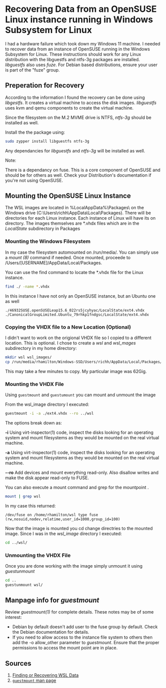 # Recovering Data from an OpenSUSE Linux instance running in Windows Subsystem for Linux

I had a hardware failure which took down my Windows 11 machine. I needed to recover data from an instance of OpenSUSE running in the Windows Subsystem for Linux. These instructions should work for any Linux distribution with the libguestfs and ntfs-3g packages are installed. _libguestfs_ also uses _fuze_. For Debian based distributions, ensure your user is part of the "fuze" group.

## Preperation for Recovery

According to the information I found the recovery can be done using _libgestfs_. It creates a virtual machine to access the disk images. _libguestfs_ uses kvm and qemu components to create the virtual machine.

Since the filesystem on the M.2 MVME drive is NTFS, _ntfs-3g_ should be installed as well. 

Install the the package using:
```bash
sudo zypper install libguestfs ntfs-3g
```
Any dependancies for _libguestfs_ and _ntfs-3g_ will be installed as well. 

Note:

There is a dependancy on fuse. This is a core component of OpenSUSE and should be for others as well. Check your Distribution's documentation if you're not using OpenSUSE.

## Mounting the OpenSUSE Linux Instance


The WSL images are located in %LocalAppData%\Packages\ on the Windows drive (C:\Users\richh\AppData\Local\Packages).  There will be directories for each Linux instance. Each instance of Linux will have its on directory. The images themselves are *.vhdx files which are in the _LocalState_ subdirectory in Packages

### Mounting the Windows Filesystem

In my case the filesystem automounted on /run/media/.  You can simply use a _mount (8)_ command if needed. Once mounted, proceede to /Users/[USERNAME]/AppData/Local/Packages. 

You can use the find command to locate the *.vhdx file for the Linux instance. 

```bash
find ./ -name *.vhdx
```
In this instance I have not only an OpenSUSE instance, but an Ubuntu one as well
```
./46932SUSE.openSUSELeap15.6_022rs5jcyhyac/LocalState/ext4.vhdx
./CanonicalGroupLimited.Ubuntu_79rhkp1fndgsc/LocalState/ext4.vhdx
```

### Copying the VHDX file to a New Location (Optional)

I didn't want to work on the origional VHDX file so I copied to a different location. This is optional. I chose to create a _wsl_ and _wsl_mages_ subdirectory in my home directory:

```bash
mkdir wsl wsl_images/
cp /run/media/rhamilton/Windows-SSD/Users/richh/AppData/Local/Packages/46932SUSE.openSUSELeap15.6_022rs5jcyhyac/LocalState/ext4.vhdx ~/wsl_images/

```
This may take a few minutes to copy. My particular image was 62Gig. 

### Mounting the VHDX File

Using `guestmount` and `guestumount` you can mount and unmount the image


From the wsl_image directory I executed:

```bash
guestmount -i -a ./ext4.vhdx --ro ../wsl
```
The options break down as:

__-i__ Using virt-inspector(1) code, inspect the disks looking for an operating system and mount filesystems as they would be mounted on the real virtual machine.

__-a__ Using virt-inspector(1) code, inspect the disks looking for an operating system and mount filesystems as they would be mounted on the real virtual machine.

__--ro__ Add devices and mount everything read-only.  Also disallow writes and make the disk appear read-only to FUSE. 


You can also execute a mount command and grep for the mountpoint . 

```bash
mount | grep wsl
```
In my case this returned:

```
/dev/fuse on /home/rhamilton/wsl type fuse (rw,nosuid,nodev,relatime,user_id=1000,group_id=100)
```
Now that the image is mounted you cd change directries to the mounted image. Since I was in the _wsl_image_ directory I executed:

```bash
cd ../wsl/
``` 
### Unmounting the VHDX File

Once you are done working with the image simply unmount it using _guestunmount_

```bash
cd ..
guestunmount wsl/
```

## Manpage info for _guestmount_

Review _guestmount(1)_ for complete details. These notes may be of some interest:

* Debian by default doesn't add user to the fuse group by default. Check the Debian documentation for details. 
* If you need to allow access to the instance file system to others then add the -o allow_other parameter to _guestmount_. Ensure that the proper permissions to access the mount point are in place.  

## Sources

1. [Finding or Recovering WSL Data](https://christopherkibble.com/posts/wsl-vhdx-recovery/)
2. [`guestmount` man page](https://linux.die.net/man/1/guestmount)
